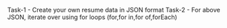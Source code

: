 Task-1 - Create your own resume data in JSON format
Task-2 - For above JSON, iterate over using for loops (for,for in,for of,forEach)